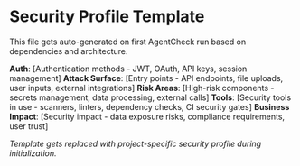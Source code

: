 # Security Profile Template

This file gets auto-generated on first AgentCheck run based on dependencies and architecture.

**Auth**: [Authentication methods - JWT, OAuth, API keys, session management]
**Attack Surface**: [Entry points - API endpoints, file uploads, user inputs, external integrations]
**Risk Areas**: [High-risk components - secrets management, data processing, external calls]
**Tools**: [Security tools in use - scanners, linters, dependency checks, CI security gates]
**Business Impact**: [Security impact - data exposure risks, compliance requirements, user trust]

*Template gets replaced with project-specific security profile during initialization.*